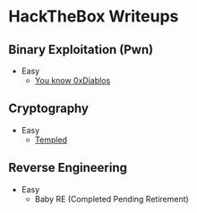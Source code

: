 # HackTheBox Writeups
## Binary Exploitation (Pwn)
* Easy
  * [You know 0xDiablos](https://johnryanlambert.github.io/writeups/hackthebox/pwn/0xDiablos/0xDiablos.html)
## Cryptography
* Easy
  * [Templed](https://johnryanlambert.github.io/writeups/hackthebox/cryptography/Templed/Templed.html)
## Reverse Engineering
* Easy
  * Baby RE (Completed Pending Retirement)

